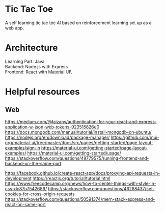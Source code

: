 # Tic Tac Toe

A self learning tic tac toe AI based on reinforcement learning set up as a web
app.

# Architecture

Learning Part: Java\
Backend: Node.js with Express\
Frontend: React with Material UI\


# Helpful resources

## Web

https://medium.com/@faizanv/authentication-for-your-react-and-express-application-w-json-web-tokens-923515826e0
https://docs.mongodb.com/manual/tutorial/install-mongodb-on-ubuntu/
https://nodejs.org/en/download/package-manager/
https://github.com/mui-org/material-ui/tree/master/docs/src/pages/getting-started/page-layout-examples/sign-in
https://material-ui.com/getting-started/page-layout-examples/
https://material-ui.com/getting-started/usage/
https://stackoverflow.com/questions/49779575/running-frontend-and-backend-on-the-same-port

https://facebook.github.io/create-react-app/docs/proxying-api-requests-in-development
https://reactjs.org/tutorial/tutorial.html
https://www.freecodecamp.org/news/how-to-center-things-with-style-in-css-dc87b7542689/
https://stackoverflow.com/questions/46288437/set-cookies-for-cross-origin-requests
https://stackoverflow.com/questions/50591374/mern-stack-express-and-react-on-same-port
